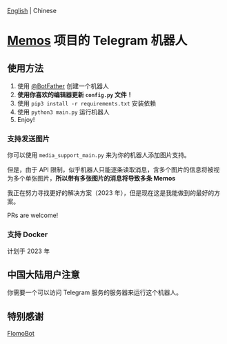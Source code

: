 [English](README.md) | Chinese

# [Memos](https://github.com/usememos/memos) 项目的 Telegram 机器人

## 使用方法

1. 使用 [@BotFather](https://t.me/BotFather) 创建一个机器人
2. **使用你喜欢的编辑器更新 `config.py` 文件！**
3. 使用 `pip3 install -r requirements.txt` 安装依赖
4. 使用 `python3 main.py` 运行机器人
5. Enjoy!

### 支持发送图片

你可以使用 `media_support_main.py` 来为你的机器人添加图片支持。

但是，由于 API 限制，似乎机器人只能逐条读取消息，含多个图片的信息将被视为多个单张图片，**所以带有多张图片的消息将导致多条 Memos**

我正在努力寻找更好的解决方案（2023 年），但是现在这是我能做到的最好的方案。

PRs are welcome!

### 支持 Docker

计划于 2023 年

## 中国大陆用户注意

你需要一个可以访问 Telegram 服务的服务器来运行这个机器人。

## 特别感谢

[FlomoBot](https://github.com/wogong/flomobot)